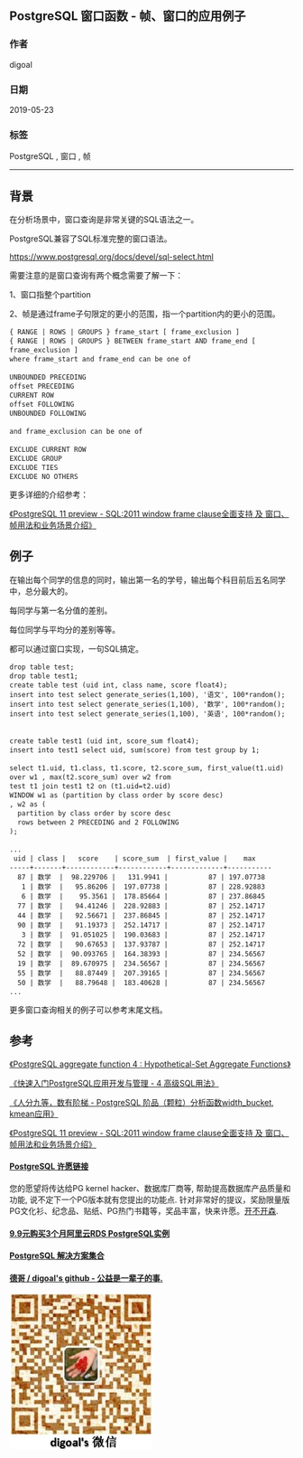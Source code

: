 ## PostgreSQL 窗口函数 - 帧、窗口的应用例子  
                                                          
### 作者                                                          
digoal                                                          
                                                          
### 日期                                                          
2019-05-23                                                          
                                                          
### 标签                                                          
PostgreSQL , 窗口 , 帧  
                                                          
----                                                          
                                                          
## 背景     
在分析场景中，窗口查询是非常关键的SQL语法之一。  
  
PostgreSQL兼容了SQL标准完整的窗口语法。  
  
https://www.postgresql.org/docs/devel/sql-select.html  
  
需要注意的是窗口查询有两个概念需要了解一下：  
  
1、窗口指整个partition  
  
2、帧是通过frame子句限定的更小的范围，指一个partition内的更小的范围。  
  
```  
{ RANGE | ROWS | GROUPS } frame_start [ frame_exclusion ]  
{ RANGE | ROWS | GROUPS } BETWEEN frame_start AND frame_end [ frame_exclusion ]  
where frame_start and frame_end can be one of  
  
UNBOUNDED PRECEDING  
offset PRECEDING  
CURRENT ROW  
offset FOLLOWING  
UNBOUNDED FOLLOWING  
  
and frame_exclusion can be one of  
  
EXCLUDE CURRENT ROW  
EXCLUDE GROUP  
EXCLUDE TIES  
EXCLUDE NO OTHERS  
```  
  
更多详细的介绍参考：  
  
[《PostgreSQL 11 preview - SQL:2011 window frame clause全面支持 及 窗口、帧用法和业务场景介绍》](../201802/20180224_01.md)    
  
## 例子  
在输出每个同学的信息的同时，输出第一名的学号，输出每个科目前后五名同学中，总分最大的。  
  
每同学与第一名分值的差别。  
  
每位同学与平均分的差别等等。  
  
都可以通过窗口实现，一句SQL搞定。  
  
```  
drop table test;  
drop table test1;  
create table test (uid int, class name, score float4);  
insert into test select generate_series(1,100), '语文', 100*random();  
insert into test select generate_series(1,100), '数学', 100*random();  
insert into test select generate_series(1,100), '英语', 100*random();  
  
  
create table test1 (uid int, score_sum float4);  
insert into test1 select uid, sum(score) from test group by 1;  
  
select t1.uid, t1.class, t1.score, t2.score_sum, first_value(t1.uid) over w1 , max(t2.score_sum) over w2 from   
test t1 join test1 t2 on (t1.uid=t2.uid)   
WINDOW w1 as (partition by class order by score desc)   
, w2 as (  
  partition by class order by score desc  
  rows between 2 PRECEDING and 2 FOLLOWING  
);  
  
...  
 uid | class |   score    | score_sum  | first_value |    max      
-----+-------+------------+------------+-------------+-----------  
  87 | 数学  |  98.229706 |   131.9941 |          87 | 197.07738  
   1 | 数学  |   95.86206 |  197.07738 |          87 | 228.92883  
   6 | 数学  |    95.3561 |  178.85664 |          87 | 237.86845  
  77 | 数学  |   94.41246 |  228.92883 |          87 | 252.14717  
  44 | 数学  |   92.56671 |  237.86845 |          87 | 252.14717  
  90 | 数学  |   91.19373 |  252.14717 |          87 | 252.14717  
   3 | 数学  |  91.051025 |  190.03683 |          87 | 252.14717  
  72 | 数学  |   90.67653 |  137.93787 |          87 | 252.14717  
  52 | 数学  |  90.093765 |  164.38393 |          87 | 234.56567  
  19 | 数学  |  89.670975 |  234.56567 |          87 | 234.56567  
  55 | 数学  |   88.87449 |  207.39165 |          87 | 234.56567  
  50 | 数学  |   88.79648 |  183.40628 |          87 | 234.56567  
...  
```  
    
更多窗口查询相关的例子可以参考末尾文档。   
  
## 参考  
[《PostgreSQL aggregate function 4 : Hypothetical-Set Aggregate Functions》](../201504/20150407_02.md)    
  
[《快速入门PostgreSQL应用开发与管理 - 4 高级SQL用法》](../201704/20170411_04.md)    
  
[《人分九等，数有阶梯 - PostgreSQL 阶品（颗粒）分析函数width_bucket, kmean应用》](../201707/20170715_01.md)    
  
[《PostgreSQL 11 preview - SQL:2011 window frame clause全面支持 及 窗口、帧用法和业务场景介绍》](../201802/20180224_01.md)    
  
  
  
  
  
  
  
  
  
  
  
  
  
  
  
  
  
  
  
  
  
  
  
  
  
  
  
  
  
  
  
  
  
  
  
  
  
  
  
  
  
  
  
  
  
  
  
  
  
  
  
  
  
  
  
  
  
  
  
  
  
  
  
  
  
  
  
  
  
  
  
#### [PostgreSQL 许愿链接](https://github.com/digoal/blog/issues/76 "269ac3d1c492e938c0191101c7238216")
您的愿望将传达给PG kernel hacker、数据库厂商等, 帮助提高数据库产品质量和功能, 说不定下一个PG版本就有您提出的功能点. 针对非常好的提议，奖励限量版PG文化衫、纪念品、贴纸、PG热门书籍等，奖品丰富，快来许愿。[开不开森](https://github.com/digoal/blog/issues/76 "269ac3d1c492e938c0191101c7238216").  
  
  
#### [9.9元购买3个月阿里云RDS PostgreSQL实例](https://www.aliyun.com/database/postgresqlactivity "57258f76c37864c6e6d23383d05714ea")
  
  
#### [PostgreSQL 解决方案集合](https://yq.aliyun.com/topic/118 "40cff096e9ed7122c512b35d8561d9c8")
  
  
#### [德哥 / digoal's github - 公益是一辈子的事.](https://github.com/digoal/blog/blob/master/README.md "22709685feb7cab07d30f30387f0a9ae")
  
  
![digoal's wechat](../pic/digoal_weixin.jpg "f7ad92eeba24523fd47a6e1a0e691b59")
  
